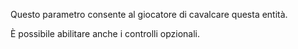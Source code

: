 Questo parametro consente al giocatore di cavalcare questa entità.

È possibile abilitare anche i controlli opzionali.